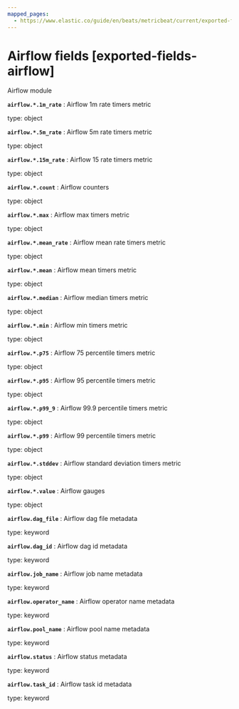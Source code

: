 ```yaml
---
mapped_pages:
  - https://www.elastic.co/guide/en/beats/metricbeat/current/exported-fields-airflow.html
---
```


<!-- This file is generated! See scripts/generate_fields_docs.py -->

# Airflow fields [exported-fields-airflow]

Airflow module

**`airflow.*.1m_rate`**
:   Airflow 1m rate timers metric

type: object


**`airflow.*.5m_rate`**
:   Airflow 5m rate timers metric

type: object


**`airflow.*.15m_rate`**
:   Airflow 15 rate timers metric

type: object


**`airflow.*.count`**
:   Airflow counters

type: object


**`airflow.*.max`**
:   Airflow max timers metric

type: object


**`airflow.*.mean_rate`**
:   Airflow mean rate timers metric

type: object


**`airflow.*.mean`**
:   Airflow mean timers metric

type: object


**`airflow.*.median`**
:   Airflow median timers metric

type: object


**`airflow.*.min`**
:   Airflow min timers metric

type: object


**`airflow.*.p75`**
:   Airflow 75 percentile timers metric

type: object


**`airflow.*.p95`**
:   Airflow 95 percentile timers metric

type: object


**`airflow.*.p99_9`**
:   Airflow 99.9 percentile timers metric

type: object


**`airflow.*.p99`**
:   Airflow 99 percentile timers metric

type: object


**`airflow.*.stddev`**
:   Airflow standard deviation timers metric

type: object


**`airflow.*.value`**
:   Airflow gauges

type: object


**`airflow.dag_file`**
:   Airflow dag file metadata

type: keyword


**`airflow.dag_id`**
:   Airflow dag id metadata

type: keyword


**`airflow.job_name`**
:   Airflow job name metadata

type: keyword


**`airflow.operator_name`**
:   Airflow operator name metadata

type: keyword


**`airflow.pool_name`**
:   Airflow pool name metadata

type: keyword


**`airflow.status`**
:   Airflow status metadata

type: keyword


**`airflow.task_id`**
:   Airflow task id metadata

type: keyword


